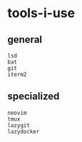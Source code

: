 # tools-i-use

## general
```
lsd
bat
git
iterm2
```

## specialized
```
neovim
tmux
lazygit
lazydocker
```
